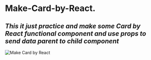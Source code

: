 # Make-Card-by-React.
## ***This it just practice and make some Card by React functional component and use props to send data parent to child component***

![Make Card by React](https://github.com/Chayon111/Make-Card-by-React./assets/101303939/63517b00-ae33-42a6-9fc8-649ae4bdb52a)
